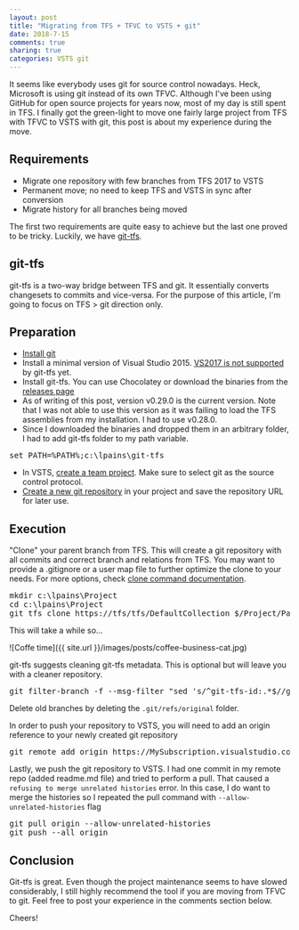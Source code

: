 ```yaml
---
layout: post
title: "Migrating from TFS + TFVC to VSTS + git"
date: 2018-7-15
comments: true
sharing: true
categories: VSTS git
---
```


It seems like everybody uses git for source control nowadays. Heck, Microsoft is using git instead of its own TFVC. Although I've been using GitHub for open source projects for years now, most of my day is still spent in TFS. I finally got the green-light to move one fairly large project from TFS with TFVC to VSTS with git, this post is about my experience during the move.

## Requirements
* Migrate one repository with few branches from TFS 2017 to VSTS
* Permanent move; no need to keep TFS and VSTS in sync after conversion
* Migrate history for all branches being moved

The first two requirements are quite easy to achieve but the last one proved to be tricky. Luckily, we have [git-tfs](https://github.com/git-tfs/git-tfs/).

## git-tfs
git-tfs is a two-way bridge between TFS and git. It essentially converts changesets to commits and vice-versa. For the purpose of this article, I'm going to focus on TFS > git direction only.

## Preparation
* [Install git](https://git-scm.com/downloads)
* Install a minimal version of Visual Studio 2015. [VS2017 is not supported](https://github.com/git-tfs/git-tfs/issues/1054) by git-tfs yet.
* Install git-tfs. You can use Chocolatey or download the binaries from the [releases page](https://github.com/git-tfs/git-tfs/releases)
* As of writing of this post, version v0.29.0 is the current version. Note that I was not able to use this version as it was failing to load the TFS assemblies from my installation. I had to use v0.28.0.
* Since I downloaded the binaries and dropped them in an arbitrary folder, I had to add git-tfs folder to my path variable.

<pre class="brush: ps">
set PATH=%PATH%;c:\lpains\git-tfs
</pre>

* In VSTS, [create a team project](https://docs.microsoft.com/en-us/vsts/organizations/accounts/create-team-project?view=vsts). Make sure to select git as the source control protocol.
* [Create a new git repository](https://docs.microsoft.com/en-us/vsts/git/create-new-repo?view=vsts) in your project and save the repository URL for later use.

## Execution

"Clone" your parent branch from TFS. This will create a git repository with all commits and correct branch and relations from TFS. You may want to provide a .gitignore or a user map file to further optimize the clone to your needs. For more options, check [clone command documentation](https://github.com/git-tfs/git-tfs/blob/master/doc/commands/clone.md).

<pre class="brush: ps">
mkdir c:\lpains\Project
cd c:\lpains\Project
git tfs clone https://tfs/tfs/DefaultCollection $/Project/Path/To/ParentBranch --branches=all
</pre>

This will take a while so...

![Coffe time]({{ site.url }}/images/posts/coffee-business-cat.jpg)

git-tfs suggests cleaning git-tfs metadata. This is optional but will leave you with a cleaner repository.

<pre class="brush: ps">
git filter-branch -f --msg-filter "sed 's/^git-tfs-id:.*$//g'" -- --all
</pre>

Delete old branches by deleting the `.git/refs/original` folder.

In order to push your repository to VSTS, you will need to add an origin reference to your newly created git repository

<pre class="brush: ps">
git remote add origin https://MySubscription.visualstudio.com/MyProject/_git/Repository
</pre>

Lastly, we push the git repository to VSTS. I had one commit in my remote repo (added readme.md file) and tried to perform a pull. That caused a `refusing to merge unrelated histories` error. In this case, I do want to merge the histories so I repeated the pull command with `--allow-unrelated-histories` flag

<pre class="brush: ps">
git pull origin --allow-unrelated-histories
git push --all origin
</pre>

## Conclusion
Git-tfs is great. Even though the project maintenance seems to have slowed considerably, I still highly recommend the tool if you are moving from TFVC to git. Feel free to post your experience in the comments section below.

Cheers!